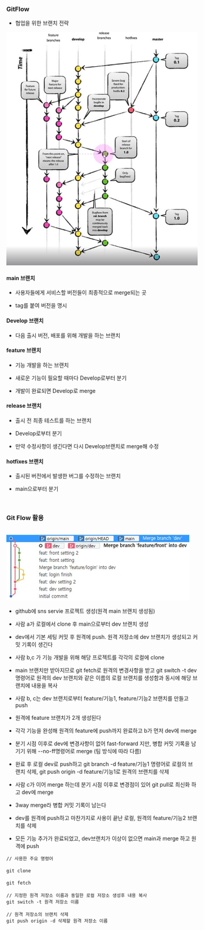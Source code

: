 ### GitFlow

* 협업을 위한 브랜치 전략

<img src="https://raw.githubusercontent.com/pansakr/TIL/refs/heads/main/%EC%9D%B4%EB%AF%B8%EC%A7%80/Git/Git%20Flow.jpg" alt="Git Flow">

#### main 브랜치

* 사용자들에게 서비스할 버전들이 최종적으로 merge되는 곳

* tag를 붙여 버전을 명시


#### Develop 브랜치

* 다음 출시 버전, 배포를 위해 개발을 하는 브랜치


#### feature 브랜치

* 기능 개발을 하는 브랜치

* 새로운 기능이 필요할 때마다 Develop로부터 분기

* 개발이 완료되면 Develop로 merge


#### release 브랜치

* 출시 전 최종 테스트를 하는 브랜치

* Develop로부터 분기

* 만약 수정사항이 생긴다면 다시 Develop브랜치로 merge해 수정

#### hotfixes 브랜치

* 출시된 버전에서 발생한 버그를 수정하는 브랜치

* main으로부터 분기
<br>

### Git Flow 활용  
<br>
<img src="https://raw.githubusercontent.com/pansakr/TIL/refs/heads/main/%EC%9D%B4%EB%AF%B8%EC%A7%80/Git/%EA%B9%83%20%ED%99%9C%EC%9A%A9.jpg" alt="깃 활용">

* github에 sns servie 프로젝트 생성(원격 main 브랜치 생성됨)

* 사람 a가 로컬에서 clone 후 main으로부터 dev 브랜치 생성

* dev에서 기본 세팅 커밋 후 원격에 push. 원격 저장소에 dev 브랜치가 생성되고 커밋 기록이 생긴다

* 사람 b,c 가 기능 개발을 위해 해당 프로젝트를 각각의 로컬에 clone

* main 브랜치만 받아지므로 git fetch로 원격의 변경사항을 받고 git switch -t dev 명령어로 원격의 dev 브랜치와 같은 이름의 로컬 브랜치를 생성함과 동시에 해당 브랜치에 내용을 복사

* 사람 b, c는 dev 브랜치로부터 feature/기능1, feature/기능2 브랜치를 만들고 push

* 원격에 feature 브랜치가 2개 생성된다

* 각각 기능을 완성해 원격의 feature에 push까지 완료하고 b가 먼저 dev에 merge

* 분기 시점 이후로 dev에 변경사항이 없어 fast-forward 지만, 병합 커밋 기록을 남기기 위해 --no-ff명령어로 merge (팀 방식에 따라 다름)

* 완료 후 로컬 dev로 push하고 git branch -d feature/기능1 명령어로 로컬의 브랜치 삭제, git push origin -d feature/기능1로 원격의 브랜치를 삭제

* 사람 c가 이어 merge 하는데 분기 시점 이후로 변경점이 있어 git pull로 최신화 하고 dev에 merge

* 3way merge라 병합 커밋 기록이 남는다

* dev를 원격에 push하고 마찬가지로 사용이 끝난 로컬, 원격의 feature/기능2 브랜치를 삭제

* 모든 기능 추가가 완료되었고, dev브랜치가 이상이 없으면 main과 merge 하고 원격에 push

```
// 사용한 주요 명령어

git clone

git fetch

// 지정한 원격 저장소 이름과 동일한 로컬 저장소 생성후 내용 복사
git switch -t 원격 저장소 이름

// 원격 저장소의 브랜치 삭제
git push origin -d 삭제할 원격 저장소 이름
```
